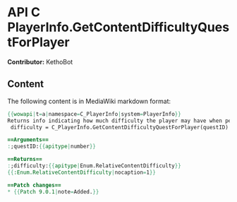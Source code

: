 # API C PlayerInfo.GetContentDifficultyQuestForPlayer

**Contributor:** KethoBot

## Content

The following content is in MediaWiki markdown format:

```mediawiki
{{wowapi|t=a|namespace=C_PlayerInfo|system=PlayerInfo}}
Returns info indicating how much difficulty the player may have when performing a given quest.
 difficulty = C_PlayerInfo.GetContentDifficultyQuestForPlayer(questID)

==Arguments==
:;questID:{{apitype|number}}

==Returns==
:;difficulty:{{apitype|Enum.RelativeContentDifficulty}}
{{:Enum.RelativeContentDifficulty|nocaption=1}}

==Patch changes==
* {{Patch 9.0.1|note=Added.}}
```
